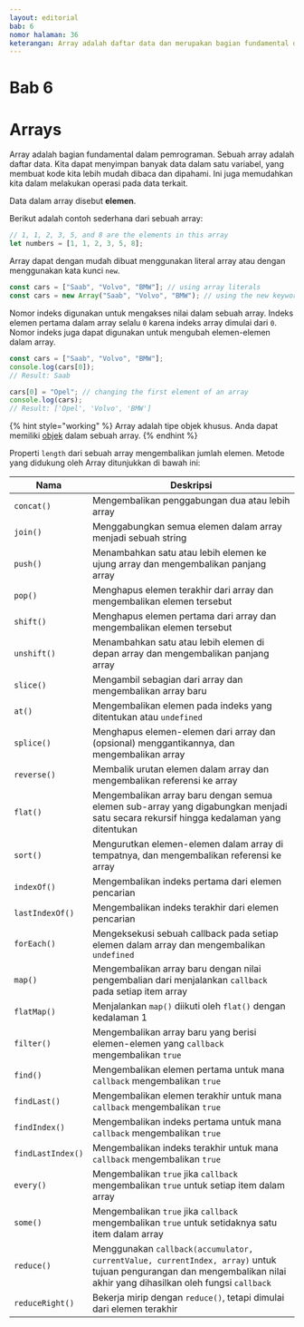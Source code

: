 ```yaml
---
layout: editorial
bab: 6
nomor halaman: 36
keterangan: Array adalah daftar data dan merupakan bagian fundamental dalam pemrograman. Di sini, kita dapat menyimpan banyak data dari berbagai jenis.
---
```


# Bab 6

# Arrays

Array adalah bagian fundamental dalam pemrograman. Sebuah array adalah daftar data. Kita dapat menyimpan banyak data dalam satu variabel, yang membuat kode kita lebih mudah dibaca dan dipahami. Ini juga memudahkan kita dalam melakukan operasi pada data terkait.

Data dalam array disebut **elemen**.

Berikut adalah contoh sederhana dari sebuah array:

```javascript
// 1, 1, 2, 3, 5, and 8 are the elements in this array
let numbers = [1, 1, 2, 3, 5, 8];
```

Array dapat dengan mudah dibuat menggunakan literal array atau dengan menggunakan kata kunci `new`.

```javascript
const cars = ["Saab", "Volvo", "BMW"]; // using array literals
const cars = new Array("Saab", "Volvo", "BMW"); // using the new keyword
```

Nomor indeks digunakan untuk mengakses nilai dalam sebuah array. Indeks elemen pertama dalam array selalu `0` karena indeks array dimulai dari `0`. Nomor indeks juga dapat digunakan untuk mengubah elemen-elemen dalam array.

```javascript
const cars = ["Saab", "Volvo", "BMW"];
console.log(cars[0]);
// Result: Saab

cars[0] = "Opel"; // changing the first element of an array
console.log(cars);
// Result: ['Opel', 'Volvo', 'BMW']
```

{% hint style="working" %}
Array adalah tipe objek khusus. Anda dapat memiliki [objek](../objects/) dalam sebuah array.
{% endhint %}

&#x20;Properti `length` dari sebuah array mengembalikan jumlah elemen. Metode yang didukung oleh Array ditunjukkan di bawah ini:

| Nama              | Deskripsi                                                                                                                                                            |
| ----------------- | -------------------------------------------------------------------------------------------------------------------------------------------------------------------- |
| `concat()`        | Mengembalikan penggabungan dua atau lebih array                                                                                                                      |
| `join()`          | Menggabungkan semua elemen dalam array menjadi sebuah string                                                                                                         |
| `push()`          | Menambahkan satu atau lebih elemen ke ujung array dan mengembalikan panjang array                                                                                    |
| `pop()`           | Menghapus elemen terakhir dari array dan mengembalikan elemen tersebut                                                                                               |
| `shift()`         | Menghapus elemen pertama dari array dan mengembalikan elemen tersebut                                                                                                |
| `unshift()`       | Menambahkan satu atau lebih elemen di depan array dan mengembalikan panjang array                                                                                    |
| `slice()`         | Mengambil sebagian dari array dan mengembalikan array baru                                                                                                           |
| `at()`            | Mengembalikan elemen pada indeks yang ditentukan atau `undefined`                                                                                                    |
| `splice()`        | Menghapus elemen-elemen dari array dan (opsional) menggantikannya, dan mengembalikan array                                                                           |
| `reverse()`       | Membalik urutan elemen dalam array dan mengembalikan referensi ke array                                                                                              |
| `flat()`          | Mengembalikan array baru dengan semua elemen sub-array yang digabungkan menjadi satu secara rekursif hingga kedalaman yang ditentukan                                |
| `sort()`          | Mengurutkan elemen-elemen dalam array di tempatnya, dan mengembalikan referensi ke array                                                                             |
| `indexOf()`       | Mengembalikan indeks pertama dari elemen pencarian                                                                                                                   |
| `lastIndexOf()`   | Mengembalikan indeks terakhir dari elemen pencarian                                                                                                                  |
| `forEach()`       | Mengeksekusi sebuah callback pada setiap elemen dalam array dan mengembalikan `undefined`                                                                            |
| `map()`           | Mengembalikan array baru dengan nilai pengembalian dari menjalankan `callback` pada setiap item array                                                                |
| `flatMap()`       | Menjalankan `map()` diikuti oleh `flat()` dengan kedalaman 1                                                                                                         |
| `filter()`        | Mengembalikan array baru yang berisi elemen-elemen yang `callback` mengembalikan `true`                                                                              |
| `find()`          | Mengembalikan elemen pertama untuk mana `callback` mengembalikan `true`                                                                                              |
| `findLast()`      | Mengembalikan elemen terakhir untuk mana `callback` mengembalikan `true`                                                                                             |
| `findIndex()`     | Mengembalikan indeks pertama untuk mana `callback` mengembalikan `true`                                                                                              |
| `findLastIndex()` | Mengembalikan indeks terakhir untuk mana `callback` mengembalikan `true`                                                                                             |
| `every()`         | Mengembalikan `true` jika `callback` mengembalikan `true` untuk setiap item dalam array                                                                              |
| `some()`          | Mengembalikan `true` jika `callback` mengembalikan `true` untuk setidaknya satu item dalam array                                                                     |
| `reduce()`        | Menggunakan `callback(accumulator, currentValue, currentIndex, array)` untuk tujuan pengurangan dan mengembalikan nilai akhir yang dihasilkan oleh fungsi `callback` |
| `reduceRight()`   | Bekerja mirip dengan `reduce()`, tetapi dimulai dari elemen terakhir                                                                                                 |
